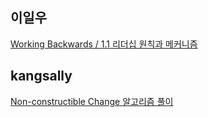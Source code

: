 <h2>이일우</h2><a href="https://www.notion.so/Working-Backwards-b86c3631381f4ba39d0c47fdb4d7b308?pvs=4#56af3533775b4f3682f35663b0c3f0f5">Working Backwards / 1.1 리더십 원칙과 메커니즘</a><h2>kangsally</h2><a href="https://www.algoexpert.io/questions/non-constructible-change">Non-constructible Change 알고리즘 풀이</a>